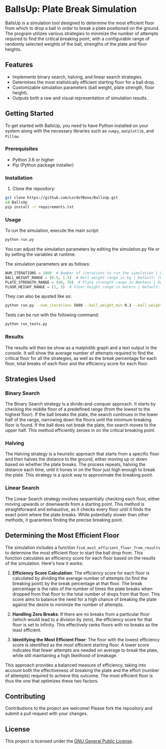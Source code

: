 # BallsUp: Plate Break Simulation

BallsUp is a simulation tool designed to determine the most efficient floor from which to drop a ball in order to break a plate positioned on the ground. 
The program utilizes various strategies to minimize the number of attempts required to find the critical breaking point, 
with a configurable range of randomly selected weights of the ball, strengths of the plate and floor heights.

## Features

- Implements binary search, halving, and linear search strategies.
- Determines the most statistically efficient starting floor for a ball drop.
- Customizable simulation parameters (ball weight, plate strength, floor height).
- Outputs both a raw and visual representation of simulation results.

## Getting Started

To get started with BallsUp, you need to have Python installed on your system along with the necessary libraries such as `numpy`, `matplotlib`, and `Pillow`.

### Prerequisites

- Python 3.6 or higher
- Pip (Python package installer)

### Installation

1. Clone the repository:
```bash
git clone https://github.com/LordofBone/BallsUp.git
cd BallsUp
pip install -r requirements.txt
```

### Usage

To run the simulation, execute the main script:
```bash
python run.py
```

You can adjust the simulation parameters by editing the simulation.py file or by setting the variables at runtime.

The simulation parameters are as follows:
```python
NUM_ITERATIONS = 1000  # Number of iterations to run the simulation | Default: 1000
BALL_WEIGHT_RANGE = (0.5, 1.5)  # Ball weight range in kg | Default: (0.5, 1.5)
PLATE_STRENGTH_RANGE = (40, 70)  # Plate strength range in Newtons | Default: (40, 70)
FLOOR_HEIGHT_RANGE = (1, 3)  # Floor height range in meters | Default: (1, 3)
```

They can also be ajusted like so:
```bash
python run.py --num_iterations 5000 --ball_weight_min 0.3 --ball_weight_max 2.0 --plate_strength_min 30 --plate_strength_max 80
```

Tests can be run with the following command:
```bash
python run_tests.py
```

### Results

The results will then be show as a matplotlib graph and a text output in the console.
It will show the average number of attempts required to find the critical floor for all the strategies, as well as the break percentage for each floor, 
total breaks of each floor and the efficiency score for each floor.

## Strategies Used

### Binary Search
The Binary Search strategy is a divide-and-conquer approach. It starts by checking the middle floor of a predefined range
(from the lowest to the highest floor). If the ball breaks the plate, the search continues in the lower half of the range, 
narrowing down the floors until the minimum breaking floor is found. If the ball does not break the plate, the search moves to the upper half. 
This method efficiently zeroes in on the critical breaking point.

### Halving
The Halving strategy is a heuristic approach that starts from a specific floor and then halves the distance to the ground, 
either moving up or down based on whether the plate breaks. The process repeats, halving the distance each time, 
until it hones in on the floor just high enough to break the plate. This strategy is a quick way to approximate the breaking point.

### Linear Search
The Linear Search strategy involves sequentially checking each floor, either moving upwards or downwards from a starting point. 
This method is straightforward and exhaustive, as it checks every floor until it finds the exact point where the plate breaks. 
While potentially slower than other methods, it guarantees finding the precise breaking point.

## Determining the Most Efficient Floor

The simulation includes a function `find_most_efficient_floor_from_results` to determine the most efficient floor to start the ball drop from. 
This function calculates an efficiency score for each floor based on the results of the simulation. Here's how it works:

1. **Efficiency Score Calculation**: The efficiency score for each floor is calculated by dividing the average number of attempts (to find the breaking point) by the break percentage at that floor. The break percentage is the ratio of the number of times the plate breaks when dropped from that floor to the total number of drops from that floor. This score aims to balance the need for a high chance of breaking the plate against the desire to minimize the number of attempts.

2. **Handling Zero Breaks**: If there are no breaks from a particular floor (which would lead to a division by zero), the efficiency score for that floor is set to infinity. This effectively ranks floors with no breaks as the least efficient.

3. **Identifying the Most Efficient Floor**: The floor with the lowest efficiency score is identified as the most efficient starting floor. A lower score indicates that fewer attempts are needed on average to break the plate, while still maintaining a high likelihood of breakage.

This approach provides a balanced measure of efficiency, taking into account both the effectiveness of breaking the plate and the effort (number of attempts) required to achieve this outcome. The most efficient floor is thus the one that optimizes these two factors.


## Contributing

Contributions to the project are welcome! Please fork the repository and submit a pull request with your changes.

## License

This project is licensed under the [GNU General Public License](https://www.gnu.org/licenses/gpl-3.0.en.html).